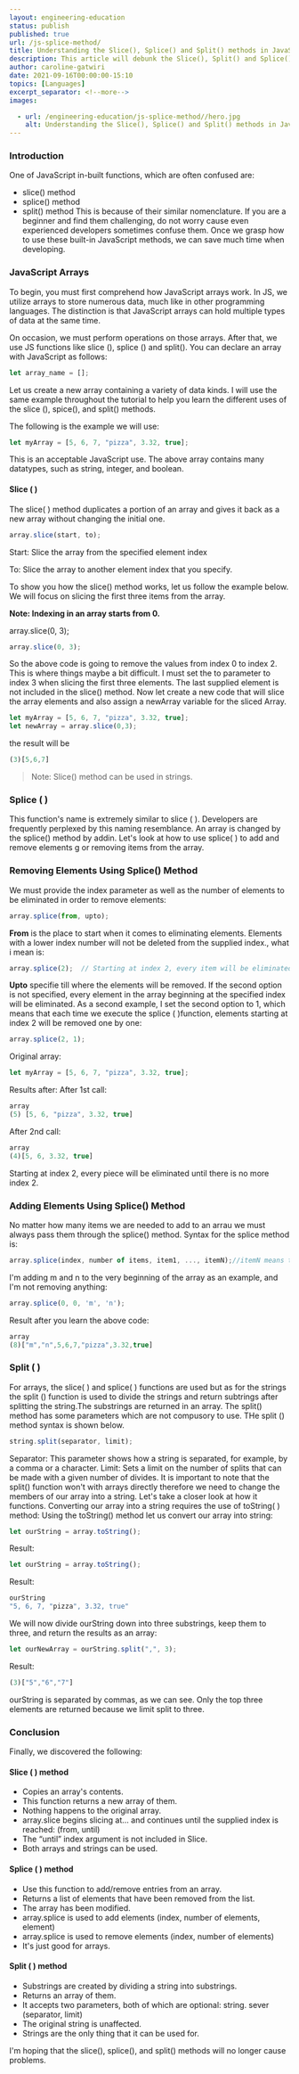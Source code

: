 ```yaml
---
layout: engineering-education
status: publish
published: true
url: /js-splice-method/
title: Understanding the Slice(), Splice() and Split() methods in JavaScript
description: This article will debunk the Slice(), Split() and Splice() methods used in Javascript. These methods are often confused because of their similar nomenclature.
author: caroline-gatwiri
date: 2021-09-16T00:00:00-15:10
topics: [Languages]
excerpt_separator: <!--more-->
images:

  - url: /engineering-education/js-splice-method//hero.jpg
    alt: Understanding the Slice(), Splice() and Split() methods in JavaScript Cover image
---
```

### Introduction 
One of JavaScript in-built functions, which are often confused are:
- slice() method
- splice() method
- split() method 
This is because of their similar nomenclature. If you are a beginner and find them challenging, do not worry cause even experienced developers sometimes confuse them. 
Once we grasp how to use these built-in JavaScript methods, we can save much time when developing.

### JavaScript Arrays
To begin, you must first comprehend how JavaScript arrays work. In JS, we utilize arrays to store numerous data, much like in other programming languages. The distinction is that JavaScript arrays can hold multiple types of data at the same time.

On occasion, we must perform operations on those arrays. After that, we use JS functions like slice (), splice () and split(). You can declare an array with JavaScript as follows:

```js
let array_name = []; 
```
Let us create a new array containing a variety of data kinds. I will use the same example throughout the tutorial to help you learn the different uses of the slice (), spice(), and split() methods. 

The following is the example we will use:

```js
let myArray = [5, 6, 7, "pizza", 3.32, true];
```

This is an acceptable JavaScript use. The above array contains many datatypes, such as string, integer, and boolean.

#### Slice ( )
The slice( ) method duplicates a portion of an array and gives it back as a new array without changing the initial one.

```js
array.slice(start, to);
```

Start: Slice the array from the specified element index

To: Slice the array to another element index that you specify.

To show you how the slice() method works, let us follow the example below. We will focus on slicing the first three items from the array.

**Note: Indexing in an array starts from 0.**

array.slice(0, 3);
```js
array.slice(0, 3);
``` 
So the above code is going to remove the values from index 0 to index 2. This is where things maybe a bit difficult. I must set the to parameter to index 3 when slicing the first three elements. The last supplied element is not included in the slice() method.
Now let create a new code that will slice the array elements and also assign a newArray variable for the sliced Array.
```js
let myArray = [5, 6, 7, "pizza", 3.32, true];
let newArray = array.slice(0,3); 
```
the result will be
```js
(3)[5,6,7]
```
>Note: Slice() method can be used in strings.

### Splice ( )
This function's name is extremely similar to slice ( ). Developers are frequently perplexed by this naming resemblance. An array is changed by the splice() method by addin. Let's look at how to use splice( ) to add and remove elements
g or removing items from the array.
### Removing Elements Using Splice() Method
We must provide the index parameter as well as the number of elements to be eliminated in order to remove elements:
```js
array.splice(from, upto);
```
**From** is the place to start when it comes to eliminating elements. Elements with a lower index number will not be deleted from the supplied index., what i mean is:
```js
array.splice(2);  // Starting at index 2, every item will be eliminated.
```
**Upto** specifie till where the elements will be removed.
If the second option is not specified, every element in the array beginning at the specified index will be eliminated.
As a second example, I set the second option to 1, which means that each time we execute the splice ( )function, elements starting at index 2 will be removed one by one:
```js
array.splice(2, 1);
```
Original array:
```js
let myArray = [5, 6, 7, "pizza", 3.32, true];
```
Results after:
After 1st call:
```js
array
(5) [5, 6, "pizza", 3.32, true]
```

After 2nd call:
```js
array
(4)[5, 6, 3.32, true]
```
Starting at index 2, every piece will be eliminated until there is no more index 2.
### Adding Elements Using Splice() Method
No matter how many items we are needed to add to an arrau we must always pass them through the splice() method.
Syntax for the splice method is:

```js
array.splice(index, number of items, item1, ..., itemN);//itemN means tou can enter any number of items.
```
I'm adding m and n to the very beginning of the array as an example, and I'm not removing anything:
```js
array.splice(0, 0, 'm', 'n');
```
Result after you learn the above code:
```js
array
(8)["m","n",5,6,7,"pizza",3.32,true]
```
### Split ( )
For arrays, the slice( ) and splice( ) functions are used but as for the strings the split () function is used to divide the strings and return subtrings after splitting the string.The substrings are returned in an array.
The split() method has some parameters which are not compusory to use.
THe split () method syntax is shown below.
```js
string.split(separator, limit);
```
Separator: This parameter shows how a string is separated, for example, by a comma or a character.
Limit: Sets a limit on the number of splits that can be made with a given number of divides. 
It is important to note that the split() function won't with arrays directly therefore we need to change the members of our array into a string.
Let's take a closer look at how it functions. Converting our array into a string requires the use of toString( ) method:
Using the toString() method let us convert our array into string:
```js
let ourString = array.toString();
```
Result:

```js
let ourString = array.toString();
```
Result:
```js
ourString
"5, 6, 7, "pizza", 3.32, true"
```
We will now divide ourString down into three substrings, keep them to three, and return the results as an array:

```js
let ourNewArray = ourString.split(",", 3);
```
Result:
```js
(3)["5","6","7"]
```
ourString is separated by commas, as we can see. Only the top three elements are returned because we limit split to three.


### Conclusion
Finally, we discovered the following:
#### Slice ( ) method
- Copies an array's contents.
- This function returns a new array of them.
- Nothing happens to the original array.
- array.slice begins slicing at... and continues until the supplied index is reached: (from, until)
- The “until” index argument is not included in Slice.
- Both arrays and strings can be used.
#### Splice ( ) method
- Use this function to add/remove entries from an array.
- Returns a list of elements that have been removed from the list.
- The array has been modified.
- array.splice is used to add elements (index, number of elements, element)
- array.splice is used to remove elements (index, number of elements)
- It's just good for arrays.
#### Split ( ) method
- Substrings are created by dividing a string into substrings.
- Returns an array of them.
- It accepts two parameters, both of which are optional: string. sever (separator, limit)
- The original string is unaffected.
- Strings are the only thing that it can be used for.

I'm hoping that the slice(), splice(), and split() methods will no longer cause problems.


